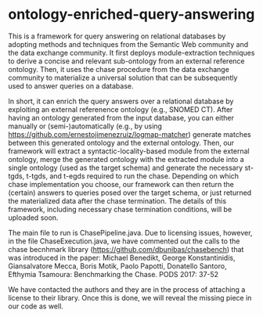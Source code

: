 # ontology-enriched-query-answering

This is a framework for query answering on relational databases by adopting methods and techniques from the Semantic Web community and the data exchange community. 
It first deploys module-extraction techniques to derive a concise and relevant sub-ontology from an external reference ontology. Then, it uses the chase procedure from the data exchange community to materialize a universal solution that can be subsequently used to answer queries on a database. 

In short, it can enrich the query answers over a relational database by exploiting an external referenence ontology (e.g., SNOMED CT). After having an ontology generated from the input database, you can either manually or (semi-)automatically (e.g., by using https://github.com/ernestojimenezruiz/logmap-matcher) generate matches between this generated ontology and the external ontology. Then, our framework will extract a syntactic-locality-based module from the external ontology, merge the generated ontology with the extracted module into a single ontology (used as the target schema) and generate the necessary st-tgds, t-tgds, and t-egds required to run the chase. Depending on which chase implementation you choose, our framework can then return the (certain) answers to queries posed over the target schema, or just returned the materialized data after the chase termination. 
The details of this framework, including necessary chase termination conditions, will be uploaded soon. 

The main file to run is ChasePipeline.java. 
Due to licensing issues, however, in the file ChaseExecution.java, we have commented out the calls to the chase becnhmark library (https://github.com/dbunibas/chasebench) that was introduced in the paper: 
Michael Benedikt, George Konstantinidis, Giansalvatore Mecca, Boris Motik, Paolo Papotti, Donatello Santoro, Efthymia Tsamoura:
Benchmarking the Chase. PODS 2017: 37-52

We have contacted the authors and they are in the process of attaching a license to their library. Once this is done, we will reveal the missing piece in our code as well. 
